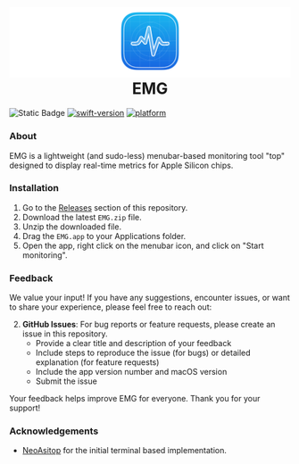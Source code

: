 <p align="center" style="margin-bottom: 0;">
  <img src="assets/banner.png" alt="EMG Banner">
</p>
<h1 align="center" style="margin-top: 0;">EMG</h1>

![Static Badge](https://img.shields.io/badge/License-Apache-orange)
[![swift-version](https://img.shields.io/badge/Swift-6.0-brightgreen.svg)](https://github.com/apple/swift)
[![platform](https://img.shields.io/badge/Platform-macOS_14.0-blue.svg)](https://github.com/apple/swift)

### About
EMG is a lightweight (and sudo-less) menubar-based monitoring tool "top" designed to display real-time metrics for Apple Silicon chips.

### Installation
1. Go to the [Releases](https://github.com/cyrilzakka/EMG/releases) section of this repository.
2. Download the latest `EMG.zip` file.
3. Unzip the downloaded file.
4. Drag the `EMG.app` to your Applications folder.
5. Open the app, right click on the menubar icon, and click on "Start monitoring".

### Feedback
We value your input! If you have any suggestions, encounter issues, or want to share your experience, please feel free to reach out:

2. **GitHub Issues**: For bug reports or feature requests, please create an issue in this repository. 
    - Provide a clear title and description of your feedback
   - Include steps to reproduce the issue (for bugs) or detailed explanation (for feature requests)
   - Include the app version number and macOS version
   - Submit the issue

Your feedback helps improve EMG for everyone. Thank you for your support!

### Acknowledgements
- [NeoAsitop](https://github.com/op06072/NeoAsitop) for the initial terminal based implementation.